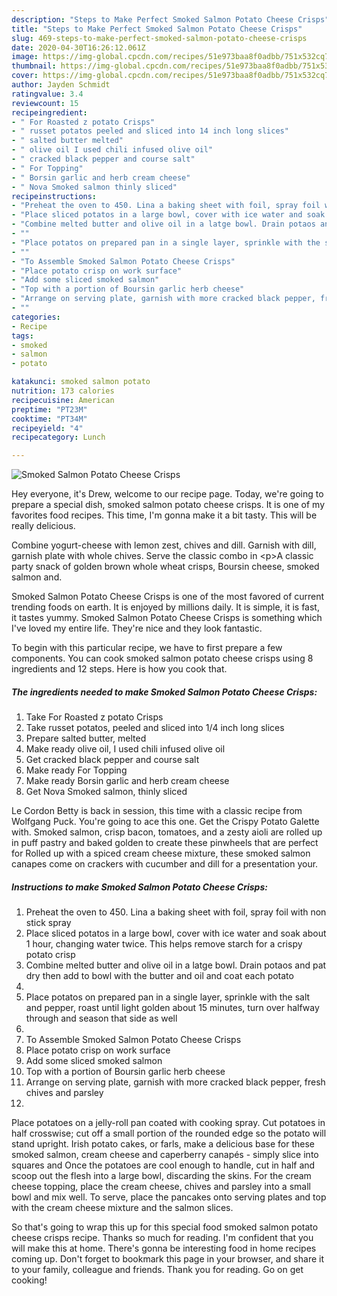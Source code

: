 ```yaml
---
description: "Steps to Make Perfect Smoked Salmon Potato Cheese Crisps"
title: "Steps to Make Perfect Smoked Salmon Potato Cheese Crisps"
slug: 469-steps-to-make-perfect-smoked-salmon-potato-cheese-crisps
date: 2020-04-30T16:26:12.061Z
image: https://img-global.cpcdn.com/recipes/51e973baa8f0adbb/751x532cq70/smoked-salmon-potato-cheese-crisps-recipe-main-photo.jpg
thumbnail: https://img-global.cpcdn.com/recipes/51e973baa8f0adbb/751x532cq70/smoked-salmon-potato-cheese-crisps-recipe-main-photo.jpg
cover: https://img-global.cpcdn.com/recipes/51e973baa8f0adbb/751x532cq70/smoked-salmon-potato-cheese-crisps-recipe-main-photo.jpg
author: Jayden Schmidt
ratingvalue: 3.4
reviewcount: 15
recipeingredient:
- " For Roasted z potato Crisps"
- " russet potatos peeled and sliced into 14 inch long slices"
- " salted butter melted"
- " olive oil I used chili infused olive oil"
- " cracked black pepper and course salt"
- " For Topping"
- " Borsin garlic and herb cream cheese"
- " Nova Smoked salmon thinly sliced"
recipeinstructions:
- "Preheat the oven to 450. Lina a baking sheet with foil, spray foil with non stick spray"
- "Place sliced potatos in a large bowl, cover with ice water and soak about 1 hour, changing water twice. This helps remove starch for a crispy potato crisp"
- "Combine melted butter and olive oil in a latge bowl. Drain potaos and pat dry then add to bowl with the butter and oil and coat each potato"
- ""
- "Place potatos on prepared pan in a single layer, sprinkle with the salt and pepper, roast until light golden about 15 minutes, turn over halfway through and season that side as well"
- ""
- "To Assemble Smoked Salmon Potato Cheese Crisps"
- "Place potato crisp on work surface"
- "Add some sliced smoked salmon"
- "Top with a portion of Boursin garlic herb cheese"
- "Arrange on serving plate, garnish with more cracked black pepper, fresh chives and parsley"
- ""
categories:
- Recipe
tags:
- smoked
- salmon
- potato

katakunci: smoked salmon potato 
nutrition: 173 calories
recipecuisine: American
preptime: "PT23M"
cooktime: "PT34M"
recipeyield: "4"
recipecategory: Lunch

---
```



![Smoked Salmon Potato Cheese Crisps](https://img-global.cpcdn.com/recipes/51e973baa8f0adbb/751x532cq70/smoked-salmon-potato-cheese-crisps-recipe-main-photo.jpg)

Hey everyone, it's Drew, welcome to our recipe page. Today, we're going to prepare a special dish, smoked salmon potato cheese crisps. It is one of my favorites food recipes. This time, I'm gonna make it a bit tasty. This will be really delicious.

Combine yogurt-cheese with lemon zest, chives and dill. Garnish with dill, garnish plate with whole chives. Serve the classic combo in &lt;p&gt;A classic party snack of golden brown whole wheat crisps, Boursin cheese, smoked salmon and.

Smoked Salmon Potato Cheese Crisps is one of the most favored of current trending foods on earth. It is enjoyed by millions daily. It is simple, it is fast, it tastes yummy. Smoked Salmon Potato Cheese Crisps is something which I've loved my entire life. They're nice and they look fantastic.


To begin with this particular recipe, we have to first prepare a few components. You can cook smoked salmon potato cheese crisps using 8 ingredients and 12 steps. Here is how you cook that.

<!--inarticleads1-->

##### The ingredients needed to make Smoked Salmon Potato Cheese Crisps:

1. Take  For Roasted z potato Crisps
1. Take  russet potatos, peeled and sliced into 1/4 inch long slices
1. Prepare  salted butter, melted
1. Make ready  olive oil, I used chili infused olive oil
1. Get  cracked black pepper and course salt
1. Make ready  For Topping
1. Make ready  Borsin garlic and herb cream cheese
1. Get  Nova Smoked salmon, thinly sliced


Le Cordon Betty is back in session, this time with a classic recipe from Wolfgang Puck. You&#39;re going to ace this one. Get the Crispy Potato Galette with. Smoked salmon, crisp bacon, tomatoes, and a zesty aioli are rolled up in puff pastry and baked golden to create these pinwheels that are perfect for Rolled up with a spiced cream cheese mixture, these smoked salmon canapes come on crackers with cucumber and dill for a presentation your. 

<!--inarticleads2-->

##### Instructions to make Smoked Salmon Potato Cheese Crisps:

1. Preheat the oven to 450. Lina a baking sheet with foil, spray foil with non stick spray
1. Place sliced potatos in a large bowl, cover with ice water and soak about 1 hour, changing water twice. This helps remove starch for a crispy potato crisp
1. Combine melted butter and olive oil in a latge bowl. Drain potaos and pat dry then add to bowl with the butter and oil and coat each potato
1. 
1. Place potatos on prepared pan in a single layer, sprinkle with the salt and pepper, roast until light golden about 15 minutes, turn over halfway through and season that side as well
1. 
1. To Assemble Smoked Salmon Potato Cheese Crisps
1. Place potato crisp on work surface
1. Add some sliced smoked salmon
1. Top with a portion of Boursin garlic herb cheese
1. Arrange on serving plate, garnish with more cracked black pepper, fresh chives and parsley
1. 


Place potatoes on a jelly-roll pan coated with cooking spray. Cut potatoes in half crosswise; cut off a small portion of the rounded edge so the potato will stand upright. Irish potato cakes, or farls, make a delicious base for these smoked salmon, cream cheese and caperberry canapés - simply slice into squares and Once the potatoes are cool enough to handle, cut in half and scoop out the flesh into a large bowl, discarding the skins. For the cream cheese topping, place the cream cheese, chives and parsley into a small bowl and mix well. To serve, place the pancakes onto serving plates and top with the cream cheese mixture and the salmon slices. 

So that's going to wrap this up for this special food smoked salmon potato cheese crisps recipe. Thanks so much for reading. I'm confident that you will make this at home. There's gonna be interesting food in home recipes coming up. Don't forget to bookmark this page in your browser, and share it to your family, colleague and friends. Thank you for reading. Go on get cooking!
